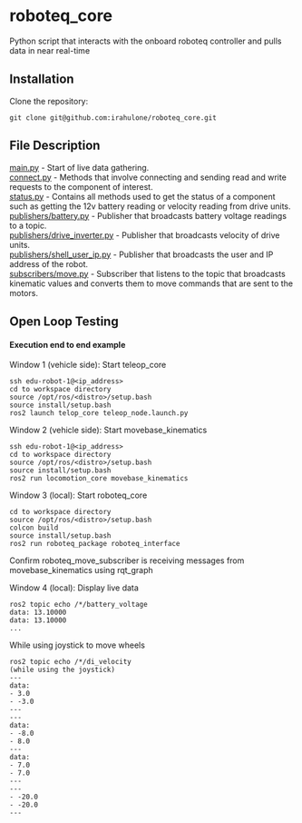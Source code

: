 # roboteq_core


Python script that interacts with the onboard roboteq controller and pulls data in near real-time

## Installation

Clone the repository:
```
git clone git@github.com:irahulone/roboteq_core.git
```
## File Description
[main.py](/roboteq_core/main.py) - Start of live data gathering.<br>
[connect.py](/roboteq_core/connect.py) - Methods that involve connecting and sending read and write requests to the component of interest.<br>
[status.py](/roboteq_core/status.py) - Contains all methods used to get the status of a component such as getting the 12v battery reading or velocity reading from drive units.<br>
[publishers/battery.py](/roboteq_core/publishers/battery.py) - Publisher that broadcasts battery voltage readings to a topic.<br>
[publishers/drive_inverter.py](/roboteq_core/publishers/drive_unit.py) - Publisher that broadcasts velocity of drive units.<br>
[publishers/shell_user_ip.py](/roboteq_core/publishers/shell_user_ip.py) - Publisher that broadcasts the user and IP address of the robot.<br>
[subscribers/move.py](/roboteq_core/subscribers/move.py) - Subscriber that listens to the topic that broadcasts kinematic values and converts them to move commands that are sent to the motors.<br>


## Open Loop Testing
#### Execution end to end example
Window 1 (vehicle side): Start teleop_core
```commandline
ssh edu-robot-1@<ip_address>
cd to workspace directory
source /opt/ros/<distro>/setup.bash
source install/setup.bash
ros2 launch telop_core teleop_node.launch.py
```
Window 2 (vehicle side): Start movebase_kinematics
```commandline
ssh edu-robot-1@<ip_address>
cd to workspace directory
source /opt/ros/<distro>/setup.bash
source install/setup.bash
ros2 run locomotion_core movebase_kinematics
```
Window 3 (local): Start roboteq_core
```commandline
cd to workspace directory
source /opt/ros/<distro>/setup.bash
colcon build
source install/setup.bash
ros2 run roboteq_package roboteq_interface
```
Confirm roboteq_move_subscriber is receiving messages from movebase_kinematics using rqt_graph

Window 4 (local): Display live data
```commandline
ros2 topic echo /*/battery_voltage
data: 13.10000
data: 13.10000
...
```
While using joystick to move wheels
```commandline
ros2 topic echo /*/di_velocity
(while using the joystick)
---
data:
- 3.0
- -3.0
---
---
data:
- -8.0
- 8.0
---
data:
- 7.0
- 7.0
---
---
- -20.0
- -20.0
---
```
